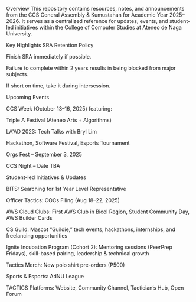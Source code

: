 Overview
This repository contains resources, notes, and announcements from the CCS General Assembly & Kumustahan for Academic Year 2025–2026. It serves as a centralized reference for updates, events, and student-led initiatives within the College of Computer Studies at Ateneo de Naga University.

Key Highlights
SRA Retention Policy

Finish SRA immediately if possible.

Failure to complete within 2 years results in being blocked from major subjects.

If short on time, take it during intersession.

Upcoming Events

CCS Week (October 13–16, 2025) featuring:

Triple A Festival (Ateneo Arts + Algorithms)

LA'AD 2023: Tech Talks with Bryl Lim

Hackathon, Software Festival, Esports Tournament

Orgs Fest – September 3, 2025

CCS Night – Date TBA

Student-led Initiatives & Updates

BITS: Searching for 1st Year Level Representative

Officer Tactics: COCs Filing (Aug 18–22, 2025)

AWS Cloud Clubs: First AWS Club in Bicol Region, Student Community Day, AWS Builder Cards

CS Guild: Mascot “Guildie,” tech events, hackathons, internships, and freelancing opportunities

Ignite Incubation Program (Cohort 2): Mentoring sessions (PeerPrep Fridays), skill-based pairing, leadership & technical growth

Tactics Merch: New polo shirt pre-orders (₱500)

Sports & Esports: AdNU League

TACTICS Platforms: Website, Community Channel, Tactician’s Hub, Open Forum
